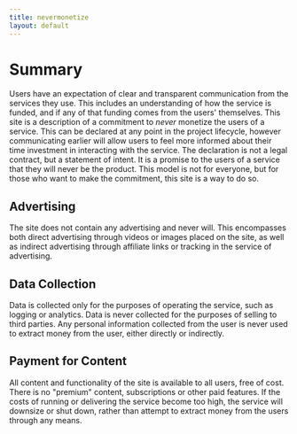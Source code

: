 ```yaml
---
title: nevermonetize
layout: default
---
```


# Summary

Users have an expectation of clear and transparent communication from the services they use. This includes an understanding of how the service is funded, and if any of that funding comes from the users' themselves. This site is a description of a commitment to _never_ monetize the users of a service. This can be declared at any point in the project lifecycle, however communicating earlier will allow users to feel more informed about their time investment in interacting with the service. The declaration is not a legal contract, but a statement of intent. It is a promise to the users of a service that they will never be the product. This model is not for everyone, but for those who want to make the commitment, this site is a way to do so.

## Advertising

The site does not contain any advertising and never will. This encompasses both direct advertising through videos or images placed on the site, as well as indirect advertising through affiliate links or tracking in the service of advertising.

## Data Collection

Data is collected only for the purposes of operating the service, such as logging or analytics. Data is never collected for the purposes of selling to third parties. Any personal information collected from the user is never used to extract money from the user, either directly or indirectly.

## Payment for Content

All content and functionality of the site is available to all users, free of cost. There is no "premium" content, subscriptions or other paid features. If the costs of running or delivering the service become too high, the service will downsize or shut down, rather than attempt to extract money from the users through any means.

